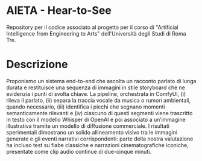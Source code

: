 # AIETA - Hear-to-See
Repository per il codice associato al progetto per il corso di "Artificial Intelligence from Engineering to Arts" dell'Università degli Studi di Roma Tre.


# Descrizione
Proponiamo un sistema end-to-end che ascolta un racconto parlato di lunga durata e restituisce una sequenza di immagini in stile storyboard che ne evidenzia i punti 
di svolta chiave. La pipeline, orchestrata in ComfyUI, (i) rileva il parlato, (ii) separa la traccia vocale da musica o rumori ambientali, quando necessario, (iii) 
identifica i picchi che segnano momenti semanticamente rilevanti e (iv) ciascuno di questi segmenti viene trascritto in testo con il modello Whisper di OpenAI e poi 
associato a un’immagine illustrativa tramite un modello di diffusione commerciale. I risultati sperimentali dimostrano un solido allineamento visivo tra le immagini 
generate e gli eventi narrativi corrispondenti: parte della nostra valutazione ha incluso test su fiabe classiche e narrazioni cinematografiche iconiche, presentate 
come clip audio continue di due-cinque minuti.
